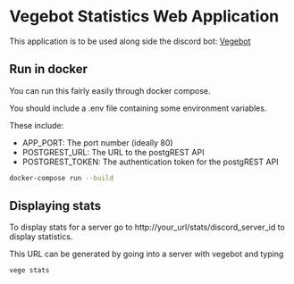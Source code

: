 # Vegebot Statistics Web Application

This application is to be used along side the discord bot: [Vegebot](https://github.com/Tomay0/VegeBot)

## Run in docker

You can run this fairly easily through docker compose.

You should include a .env file containing some environment variables.

These include:

* APP_PORT: The port number (ideally 80)
* POSTGREST_URL: The URL to the postgREST API
* POSTGREST_TOKEN: The authentication token for the postgREST API

```bash
docker-compose run --build
```

## Displaying stats

To display stats for a server go to http://your_url/stats/discord_server_id to display statistics.

This URL can be generated by going into a server with vegebot and typing

```
vege stats
```